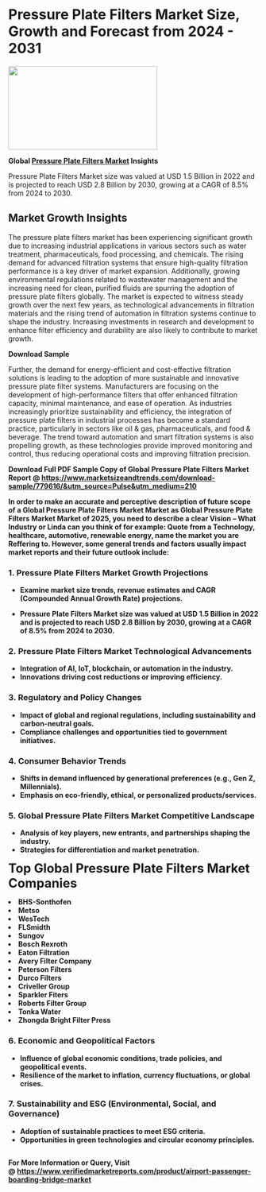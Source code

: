 <H1>Pressure Plate Filters Market Size, Growth and Forecast from 2024 - 2031</H1><img class="aligncenter size-medium wp-image-584254" src="https://thirdeyenews.in/wp-content/uploads/2024/09/Global-Market-Research-300x168.jpeg" alt="" width="300" height="168" /><p><strong>Global&nbsp;<a href="https://www.marketsizeandtrends.com/download-sample/779616/&amp;utm_source=Pulse&amp;utm_medium=210">Pressure Plate Filters Market</a> Insights</strong></p><p>Pressure Plate Filters Market size was valued at USD 1.5 Billion in 2022 and is projected to reach USD 2.8 Billion by 2030, growing at a CAGR of 8.5% from 2024 to 2030.</p><p><h2>Market Growth Insights</h2> <p>The pressure plate filters market has been experiencing significant growth due to increasing industrial applications in various sectors such as water treatment, pharmaceuticals, food processing, and chemicals. The rising demand for advanced filtration systems that ensure high-quality filtration performance is a key driver of market expansion. Additionally, growing environmental regulations related to wastewater management and the increasing need for clean, purified fluids are spurring the adoption of pressure plate filters globally. The market is expected to witness steady growth over the next few years, as technological advancements in filtration materials and the rising trend of automation in filtration systems continue to shape the industry. Increasing investments in research and development to enhance filter efficiency and durability are also likely to contribute to market growth.</p> <p><strong>Download Sample</strong></p> <p>Further, the demand for energy-efficient and cost-effective filtration solutions is leading to the adoption of more sustainable and innovative pressure plate filter systems. Manufacturers are focusing on the development of high-performance filters that offer enhanced filtration capacity, minimal maintenance, and ease of operation. As industries increasingly prioritize sustainability and efficiency, the integration of pressure plate filters in industrial processes has become a standard practice, particularly in sectors like oil & gas, pharmaceuticals, and food & beverage. The trend toward automation and smart filtration systems is also propelling growth, as these technologies provide improved monitoring and control, thus reducing operational costs and improving filtration precision.</p> <p><strong></p><p><span class=""><strong>Download Full PDF Sample Copy of Global Pressure Plate Filters Market Report</strong> @ <a href="https://www.marketsizeandtrends.com/download-sample/779616/&amp;utm_source=Pulse&amp;utm_medium=210" target="_blank">https://www.marketsizeandtrends.com/download-sample/779616/&amp;utm_source=Pulse&amp;utm_medium=210</a></span></p><p>In order to make an accurate and perceptive description of future scope of a Global&nbsp;Pressure Plate Filters Market Market as Global&nbsp;Pressure Plate Filters Market Market of 2025, you need to describe a clear Vision &ndash; What Industry or Linda can you think of for example: Quote from a Technology, healthcare, automotive, renewable energy, name the market you are Reffering to. However, some general trends and factors usually impact market reports and their future outlook include:</p><h3>1.&nbsp;<strong>Pressure Plate Filters Market Growth Projections</strong></h3><ul><li>Examine market size trends, revenue estimates and CAGR (Compounded Annual Growth Rate) projections.</li><li><p>Pressure Plate Filters Market size was valued at USD 1.5 Billion in 2022 and is projected to reach USD 2.8 Billion by 2030, growing at a CAGR of 8.5% from 2024 to 2030.</p></li></ul><h3>2.&nbsp;<strong>Pressure Plate Filters Market Technological Advancements</strong></h3><ul><li>Integration of AI, IoT, blockchain, or automation in the industry.</li><li>Innovations driving cost reductions or improving efficiency.</li></ul><h3>3.&nbsp;<strong>Regulatory and Policy Changes</strong></h3><ul><li>Impact of global and regional regulations, including sustainability and carbon-neutral goals.</li><li>Compliance challenges and opportunities tied to government initiatives.</li></ul><h3>4.&nbsp;<strong>Consumer Behavior Trends</strong></h3><ul><li>Shifts in demand influenced by generational preferences (e.g., Gen Z, Millennials).</li><li>Emphasis on eco-friendly, ethical, or personalized products/services.</li></ul><h3>5.&nbsp;<strong>Global Pressure Plate Filters Market Competitive Landscape</strong></h3><ul><li>Analysis of key players, new entrants, and partnerships shaping the industry.</li><li>Strategies for differentiation and market penetration.</li></ul><p data-pm-slice="1 1 []"><span style="color: inherit; font-family: inherit; font-size: 25px;">Top Global Pressure Plate Filters Market Companies</span></p><div class="" data-test-id=""><p><li>BHS-Sonthofen</li><li> Metso</li><li> WesTech</li><li> FLSmidth</li><li> Sungov</li><li> Bosch Rexroth</li><li> Eaton Filtration</li><li> Avery Filter Company</li><li> Peterson Filters</li><li> Durco Filters</li><li> Criveller Group</li><li> Sparkler Fiters</li><li> Roberts Filter Group</li><li> Tonka Water</li><li> Zhongda Bright Filter Press</li></p></div><h3>6.&nbsp;<strong>Economic and Geopolitical Factors</strong></h3><ul><li>Influence of global economic conditions, trade policies, and geopolitical events.</li><li>Resilience of the market to inflation, currency fluctuations, or global crises.</li></ul><h3>7.&nbsp;<strong>Sustainability and ESG (Environmental, Social, and Governance)</strong></h3><ul><li>Adoption of sustainable practices to meet ESG criteria.</li><li>Opportunities in green technologies and circular economy principles.</li></ul><h2><strong style="font-size: 14px;">For More Information or Query, Visit @&nbsp;</strong><a style="background-color: #ffffff; font-size: 14px;" href="https://www.marketsizeandtrends.com/report/pressure-plate-filters-market/" target="_blank">https://www.verifiedmarketreports.com/product/airport-passenger-boarding-bridge-market</a></h2>
